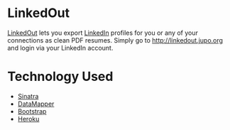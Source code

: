 LinkedOut
=========

[LinkedOut][1] lets you export [LinkedIn][2] profiles for you
or any of your connections as clean PDF resumes. Simply go to
<http://linkedout.jupo.org> and login via your LinkedIn account.

Technology Used
===============

  * [Sinatra][3]
  * [DataMapper][4]
  * [Bootstrap][5]
  * [Heroku][6]

[1]: http://linkedout.jupo.org/
[2]: http://www.linkedin.com/
[3]: http://www.sinatrarb.com/
[4]: http://datamapper.org/
[5]: http://twitter.github.com/bootstrap/
[6]: http://www.heroku.com/

